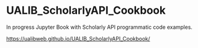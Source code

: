 # UALIB_ScholarlyAPI_Cookbook


In progress Jupyter Book with Scholarly API programmatic code examples.

https://ualibweb.github.io/UALIB_ScholarlyAPI_Cookbook/
